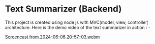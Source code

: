 # Text Summarizer (Backend) 

This project is created using node js with MVC(model, view, controller) architecture. Here is the demo video of the text summarizer in action : -


[Screencast from 2024-06-06 20-57-03.webm](https://github.com/r4ghuveer/text_summarizer_suvidha_foundation/assets/101916585/847fba62-500a-41f7-bc18-42396ba596e7)

